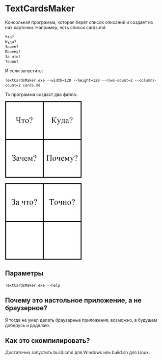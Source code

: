 # TextCardsMaker

Консольная программа, которая берёт список описаний и создает из них карточки. Например, есть список cards.md:
```
Что?
Куда?
Зачем?
Почему?
За что?
Точно?
```

И если запустить:
```
TextCardsMaker.exe --width=120 --height=120 --rows-count=2 --columns-count=2 cards.md
```

То программа создаст два файла:

![](./Docs/card0.png)

![](./Docs/card1.png)

## Параметры
```
TextCardsMaker.exe --help
```

## Почему это настольное приложение, а не браузерное?
Я тогда не умел делать браузерные приложения, возможно, в будущем доберусь и доделаю.

## Как это скомпилировать?
Достаточно запустить build.cmd для Windows или build.sh для Linux.
